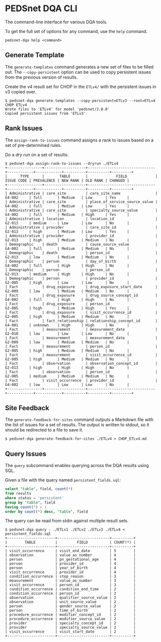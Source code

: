 # PEDSnet DQA CLI

The command-line interface for various DQA tools.

To get the full set of options for any command, use the `help` command.

```
pedsnet-dqa help <command>
```

## Generate Template

The `generate-templates` command generates a new set of files to be filled out. The `--copy-persistent` option can be used to copy persistent issues from the previous version of results.

Create the v4 result set for CHOP in the `ETLv4/` with the persistent issues in v3 copied over.

```
$ pedsnet-dqa generate-templates --copy-persistent=ETLv3 --root=ETLv4 CHOP ETLv4
Wrote files to 'ETLv4' for model 'pedsnet/2.0.0'
Copied persistent issues from 'ETLv3'
```

## Rank Issues

The `assign-rank-to-issues` command assigns a rank to issues based on a set of pre-determined rules.

Do a *dry run* on a set of results:

```
$ pedsnet-dqa assign-rank-to-issues --dryrun ./ETLv4
+----------------+-------------------+-------------------------------+------------+------------+----------+----------+---------+
|      TYPE      |       TABLE       |             FIELD             | ISSUE CODE | PREVALENCE | NEW RANK | OLD RANK | CHANGED |
+----------------+-------------------+-------------------------------+------------+------------+----------+----------+---------+
| Administrative | care_site         | care_site_name                | G4-002     | full       | Medium   | Low      | Yes     |
| Administrative | care_site         | place_of_service_source_value | G4-002     | full       | Medium   | Low      | Yes     |
| Administrative | care_site         | specialty_source_value        | G4-002     | full       | Medium   | High     | Yes     |
| Administrative | location          | location_id                   | G2-013     | medium     | Low      | Low      | No      |
| Administrative | provider          | care_site_id                  | G2-013     | high       | Medium   | Low      | Yes     |
| Administrative | provider          | provider_id                   | G2-013     | high       | Medium   | Medium   | No      |
| Demographic    | death             | cause_source_value            | G4-002     | full       | Medium   | Medium   | No      |
| Demographic    | death             | person_id                     | G2-013     | low        | Medium   | Medium   | No      |
| Demographic    | person            | day_of_birth                  | G4-002     | full       | High     | High     | No      |
| Demographic    | person            | person_id                     | G2-013     | medium     | High     | High     | No      |
| Demographic    | person            | provider_id                   | G2-005     | high       | Low      | Low      | No      |
| Fact           | drug_exposure     | drug_exposure_start_date      | G2-009     | low        | Medium   | Medium   | No      |
| Fact           | drug_exposure     | drug_source_concept_id        | G4-002     | full       | High     | High     | No      |
| Fact           | drug_exposure     | person_id                     | G2-005     | high       | Medium   | High     | Yes     |
| Fact           | drug_exposure     | visit_occurrence_id           | G2-005     | high       | Medium   | Medium   | No      |
| Fact           | fact_relationship | relationship_concept_id       | G4-001     | unknown    | High     | High     | No      |
| Fact           | measurement       | measurement_date              | G2-010     | low        | Low      | Low      | No      |
| Fact           | measurement       | measurement_date              | G2-009     | low        | Medium   | Medium   | No      |
| Fact           | measurement       | person_id                     | G2-005     | high       | Medium   | Medium   | No      |
| Fact           | measurement       | visit_occurrence_id           | G2-005     | high       | Medium   | Medium   | No      |
| Fact           | observation       | observation_concept_id        | G2-013     | high       | High     | High     | No      |
| Fact           | observation       | person_id                     | G2-005     | medium     | Medium   | Medium   | No      |
| Fact           | visit_occurrence  | provider_id                   | G4-002     | low        | Low      | Low      | No      |
+----------------+-------------------+-------------------------------+------------+------------+----------+----------+---------+
```

## Site Feedback

The `generate-feedback-for-sites` command outputs a Markdown file with the list of issues for a set of results. The output is written to stdout, so it should be redirected to a file to save it.

```
$ pedsnet-dqa generate-feedback-for-sites ./ETLv4 > CHOP_ETLv4.md
```

## Query Issues

The `query` subcommand enables querying across the DQA results using SQL.

Given a file with the query named `persistent_fields.sql`:

```sql
select "table", field, count(*)
from results
where status = 'persistent'
group by "table", field
having count(*) > 1
order by count(*) desc, "table", field
```

The query can be read from stdin against multiple result sets.

```
$ pedsnet-dqa query - ./ETLv1 ./ETLv2 ./ETLv3 ./ETLv4 < persistent_fields.sql
+----------------------+------------------------+----------+
|        TABLE         |         FIELD          | COUNT(*) |
+----------------------+------------------------+----------+
| visit_occurrence     | visit_end_date         | 5        |
| observation          | value_as_number        | 4        |
| person               | pn_gestational_age     | 4        |
| person               | provider_id            | 4        |
| person               | year_of_birth          | 4        |
| visit_occurrence     | provider_id            | 4        |
| condition_occurrence | stop_reason            | 3        |
| measurement          | value_as_number        | 3        |
| visit_occurrence     | person_id              | 3        |
| condition_occurrence | condition_end_time     | 2        |
| condition_occurrence | person_id              | 2        |
| observation          | qualifier_source_value | 2        |
| observation          | unit_source_value      | 2        |
| person               | gender_source_value    | 2        |
| person               | time_of_birth          | 2        |
| procedure_occurrence | modifier_concept_id    | 2        |
| procedure_occurrence | modifier_source_value  | 2        |
| provider             | specialty_concept_id   | 2        |
| provider             | specialty_source_value | 2        |
| visit_occurrence     | visit_start_date       | 2        |
+----------------------+------------------------+----------+
```

